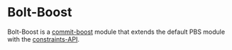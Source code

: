 # Bolt-Boost

Bolt-Boost is a [commit-boost](https://commit-boost.github.io/commit-boost-client) module that extends the default PBS module with the [constraints-API](https://chainbound.github.io/bolt-docs/api/builder).
